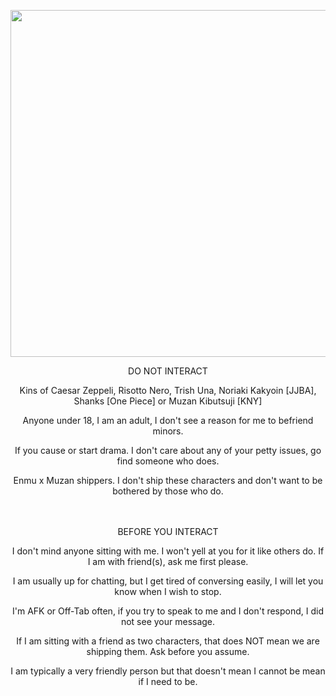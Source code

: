 <p align="center"> <img src="https://i.pinimg.com/originals/8a/73/3c/8a733c10b1454b0d31d8a6f41c53eec5.gif" width="555" >


<p align="center"> DO NOT INTERACT
<p align="center"> Kins of Caesar Zeppeli, Risotto Nero, Trish Una, Noriaki Kakyoin [JJBA], Shanks [One Piece] or Muzan Kibutsuji [KNY]
<p align="center"> Anyone under 18, I am an adult, I don't see a reason for me to befriend minors.
<p align="center"> If you cause or start drama. I don't care about any of your petty issues, go find someone who does.
<p align="center"> Enmu x Muzan shippers. I don't ship these characters and don't want to be bothered by those who do.

<p align="center"> ㅤㅤ

<p align="center"> BEFORE YOU INTERACT
<p align="center"> I don't mind anyone sitting with me. I won't yell at you for it like others do. If I am with friend(s), ask me first please.
<p align="center"> I am usually up for chatting, but I get tired of conversing easily, I will let you know when I wish to stop.
<p align="center"> I'm AFK or Off-Tab often, if you try to speak to me and I don't respond, I did not see your message.
<p align="center"> If I am sitting with a friend as two characters, that does NOT mean we are shipping them. Ask before you assume.
<p align="center"> I am typically a very friendly person but that doesn't mean I cannot be mean if I need to be.
